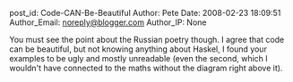 post_id: Code-CAN-Be-Beautiful
Author: Pete
Date: 2008-02-23 18:09:51
Author_Email: noreply@blogger.com
Author_IP: None

You must see the point about the Russian poetry though.  I agree that code can
be beautiful, but not knowing anything about Haskel, I found your examples to
be ugly and mostly unreadable (even the second, which I wouldn't have
connected to the maths without the diagram right above it).
